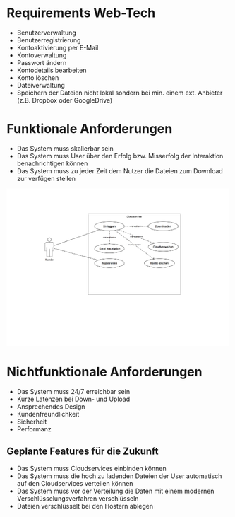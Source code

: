 Requirements Web-Tech
=====================

+ Benutzerverwaltung
+ Benutzerregistrierung
+ Kontoaktivierung per E-Mail
+ Kontoverwaltung
+ Passwort ändern
+ Kontodetails bearbeiten
+ Konto löschen
+ Dateiverwaltung
+ Speichern der Dateien nicht lokal sondern bei min. einem ext. Anbieter (z.B. Dropbox oder GoogleDrive) 

Funktionale Anforderungen
=========================
+ Das System muss skalierbar sein
+ Das System muss User über den Erfolg bzw. Misserfolg der Interaktion benachrichtigen können
+ Das System muss zu jeder Zeit dem Nutzer die Dateien zum Download zur verfügen stellen


![Use-Case](/uml/UseCase_Cloud_jpg.jpg)



Nichtfunktionale Anforderungen
==============================
+ Das System muss 24/7 erreichbar sein
+ Kurze Latenzen bei Down- und Upload
+ Ansprechendes Design
+ Kundenfreundlichkeit
+ Sicherheit
+ Performanz






Geplante Features für die Zukunft
---------------------------------
+ Das System muss Cloudservices einbinden können
+ Das System muss die hoch zu ladenden Dateien der User automatisch auf den Cloudservices verteilen können
+ Das System muss vor der Verteilung die Daten mit einem modernen Verschlüsselungsverfahren verschlüsseln
+ Dateien verschlüsselt bei den Hostern ablegen

